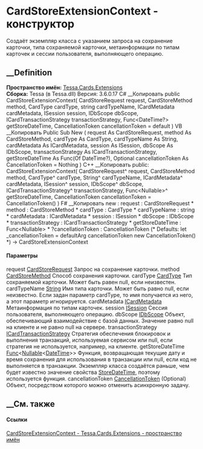 # CardStoreExtensionContext - конструктор
Создаёт экземпляр класса с указанием запроса на сохранение карточки, типа
сохраняемой карточки, метаинформации по типам карточек и сессии пользователя,
выполняющего операцию.
## __Definition
 **Пространство имён:** [Tessa.Cards.Extensions](N_Tessa_Cards_Extensions.htm)  
 **Сборка:** Tessa (в Tessa.dll) Версия: 3.6.0.17
C# __Копировать
     public CardStoreExtensionContext(
    	CardStoreRequest request,
    	CardStoreMethod method,
    	CardType cardType,
    	string cardTypeName,
    	ICardMetadata cardMetadata,
    	ISession session,
    	IDbScope dbScope,
    	ICardTransactionStrategy transactionStrategy,
    	Func<DateTime?> getStoreDateTime,
    	CancellationToken cancellationToken = default
    )
VB __Копировать
     Public Sub New ( 
    	request As CardStoreRequest,
    	method As CardStoreMethod,
    	cardType As CardType,
    	cardTypeName As String,
    	cardMetadata As ICardMetadata,
    	session As ISession,
    	dbScope As IDbScope,
    	transactionStrategy As ICardTransactionStrategy,
    	getStoreDateTime As Func(Of DateTime?),
    	Optional cancellationToken As CancellationToken = Nothing
    )
C++ __Копировать
     public:
    CardStoreExtensionContext(
    	CardStoreRequest^ request, 
    	CardStoreMethod method, 
    	CardType^ cardType, 
    	String^ cardTypeName, 
    	ICardMetadata^ cardMetadata, 
    	ISession^ session, 
    	IDbScope^ dbScope, 
    	ICardTransactionStrategy^ transactionStrategy, 
    	Func<Nullable<DateTime>>^ getStoreDateTime, 
    	CancellationToken cancellationToken = CancellationToken()
    )
F# __Копировать
     new : 
            request : CardStoreRequest * 
            method : CardStoreMethod * 
            cardType : CardType * 
            cardTypeName : string * 
            cardMetadata : ICardMetadata * 
            session : ISession * 
            dbScope : IDbScope * 
            transactionStrategy : ICardTransactionStrategy * 
            getStoreDateTime : Func<Nullable<DateTime>> * 
            ?cancellationToken : CancellationToken 
    (* Defaults:
            let _cancellationToken = defaultArg cancellationToken new CancellationToken()
    *)
    -> CardStoreExtensionContext
#### Параметры
request [CardStoreRequest](T_Tessa_Cards_CardStoreRequest.htm)
    Запрос на сохранение карточки.
method [CardStoreMethod](T_Tessa_Cards_CardStoreMethod.htm)
    Способ сохранения карточки.
cardType [CardType](T_Tessa_Cards_CardType.htm)
    Тип сохраняемой карточки. Может быть равен null, если неизвестен.
cardTypeName [String](https://learn.microsoft.com/dotnet/api/system.string)
     Имя типа карточки. Может быть равно null, если неизвестно. Если задан параметр cardType, то имя получается из него, а этот параметр игнорируется. 
cardMetadata [ICardMetadata](T_Tessa_Cards_ICardMetadata.htm)
    Метаинформация по типам карточек.
session [ISession](T_Tessa_Platform_Runtime_ISession.htm)
    Сессия пользователя, выполняющего операцию.
dbScope [IDbScope](T_Tessa_Platform_Data_IDbScope.htm)
     Объект, обеспечивающий взаимодействие с базой данных. Значение равно null на клиенте и не равно null на сервере. 
transactionStrategy
[ICardTransactionStrategy](T_Tessa_Cards_ComponentModel_ICardTransactionStrategy.htm)
     Стратегия обеспечения блокировок и выполнения транзакций, используемая сервисом или null, если стратегия не используется, например, на клиенте. 
getStoreDateTime
[Func](https://learn.microsoft.com/dotnet/api/system.func-1)<[Nullable](https://learn.microsoft.com/dotnet/api/system.nullable-1)<[DateTime](https://learn.microsoft.com/dotnet/api/system.datetime)>>
     Функция, возвращающая текущие дату и время сохранения для использования в транзакции или null, если код не выполняется в транзакции. Экземпляр класса создаётся раньше, чем будет известно значение свойства [StoreDateTime](P_Tessa_Cards_Extensions_CardStoreExtensionContext_StoreDateTime.htm), поэтому используется функция. 
cancellationToken
[CancellationToken](https://learn.microsoft.com/dotnet/api/system.threading.cancellationtoken)
(Optional)
    Объект, посредством которого можно отменить асинхронную задачу.
##  __См. также
#### Ссылки
[CardStoreExtensionContext -
](T_Tessa_Cards_Extensions_CardStoreExtensionContext.htm)
[Tessa.Cards.Extensions - пространство имён](N_Tessa_Cards_Extensions.htm)
